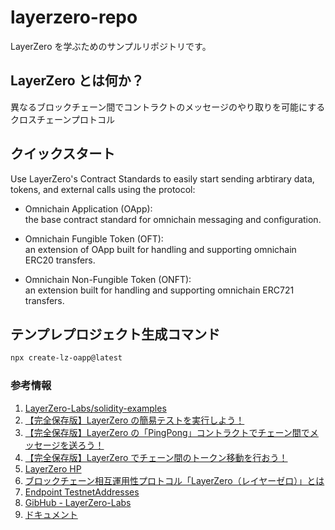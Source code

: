 # layerzero-repo

LayerZero を学ぶためのサンプルリポジトリです。

## LayerZero とは何か？

異なるブロックチェーン間でコントラクトのメッセージのやり取りを可能にするクロスチェーンプロトコル

## クイックスタート

Use LayerZero's Contract Standards to easily start sending arbtirary data, tokens, and external calls using the protocol:

- Omnichain Application (OApp):  
  the base contract standard for omnichain messaging and configuration.

- Omnichain Fungible Token (OFT):  
  an extension of OApp built for handling and supporting omnichain ERC20 transfers.

- Omnichain Non-Fungible Token (ONFT):  
  an extension built for handling and supporting omnichain ERC721 transfers.

## テンプレプロジェクト生成コマンド

```bash
npx create-lz-oapp@latest
```

### 参考情報

1. [LayerZero-Labs/solidity-examples](https://github.com/LayerZero-Labs/solidity-examples)
2. [【完全保存版】LayerZero の簡易テストを実行しよう！](https://note.com/standenglish/n/n28474e5d4eff)
3. [【完全保存版】LayerZero の「PingPong」コントラクトでチェーン間でメッセージを送ろう！](https://note.com/standenglish/n/n1bf4be024e11)
4. [【完全保存版】LayerZero でチェーン間のトークン移動を行おう！](https://note.com/standenglish/n/n5cbb1607a97e)
5. [LayerZero HP](https://layerzero.network/)
6. [ブロックチェーン相互運用性プロトコル「LayerZero（レイヤーゼロ）」とは](https://coinpost.jp/?p=439167)
7. [Endpoint TestnetAddresses](https://layerzero.gitbook.io/docs/technical-reference/testnet/testnet-addresses)
8. [GibHub - LayerZero-Labs](https://github.com/LayerZero-Labs)
9. [ドキュメント](https://docs.layerzero.network/v2/developers/evm/overview)
